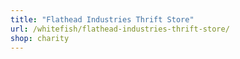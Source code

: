 ```yaml
---
title: "Flathead Industries Thrift Store"
url: /whitefish/flathead-industries-thrift-store/
shop: charity
---
```

